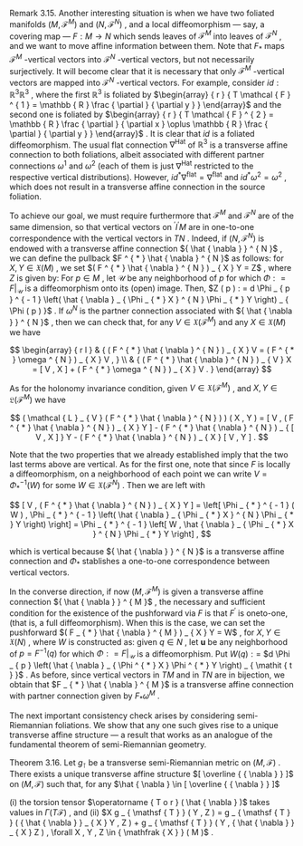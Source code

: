 Remark 3.15. Another interesting situation is when we have two foliated manifolds $( M , \mathcal { F } ^ { M } )$ and $( N , \mathcal { F } ^ { N } )$ , and a local diffeomorphism — say, a covering map — $F : M \to N$ which sends leaves of $\mathcal { F } ^ { M }$ into leaves of $\mathcal { F } ^ { N }$ , and we want to move affine information between them. Note that $F _ { * }$ maps $\mathcal { F } ^ { M }$ -vertical vectors into $\mathcal { F } ^ { N }$ -vertical vectors, but not necessarily surjectively. It will become clear that it is necessary that only $\mathcal { F } ^ { M }$ -vertical vectors are mapped into $\mathcal { F } ^ { N }$ -vertical vectors. For example, consider $i d : \mathbb { R } ^ { 3 }  \mathbb { R } ^ { 3 }$ , where the first $\mathbb { R } ^ { 3 }$ is foliated by $\begin{array} { r } { T \mathcal { F } ^ { 1 } = \mathbb { R } \frac { \partial } { \partial y } } \end{array}$ and the second one is foliated by $\begin{array} { r } { T \mathcal { F } ^ { 2 } = \mathbb { R } \frac { \partial } { \partial x } \oplus \mathbb { R } \frac { \partial } { \partial y } } \end{array}$ . It is clear that $i d$ is a foliated diffeomorphism. The usual flat connection $\nabla ^ { \mathrm { H a t } }$ of $\mathbb { R } ^ { 3 }$ is a transverse affine connection to both foliations, albeit associated with different partner connections $\omega ^ { 1 }$ and $\omega ^ { 2 }$ (each of them is just $\nabla ^ { \mathrm { H a t } }$ restricted to the respective vertical distributions). However, $i d ^ { * } \nabla ^ { \mathrm { f l a t } } = \nabla ^ { \mathrm { f l a t } }$ and $i d ^ { * } \omega ^ { 2 } = \omega ^ { 2 }$ , which does not result in a transverse affine connection in the source foliation.

To achieve our goal, we must require furthermore that $\mathcal { F } ^ { M }$ and $\mathcal { F } ^ { N }$ are of the same dimension, so that vertical vectors on $^ { \prime } I ^ { \prime } M$ are in one-to-one correspondence with the vertical vectors in $T N$ . Indeed, if $( N , \mathcal { F } ^ { N } )$ is endowed with a transverse affine connection ${ \hat { \nabla } } ^ { N }$ , we can define the pullback $F ^ { * } \hat { \nabla } ^ { N }$ as follows: for $X , Y \in { \mathfrak { X } } ( M )$ , we set $( F ^ { * } \hat { \nabla } ^ { N } ) _ { X } Y = Z$ , where $Z$ is given by: For $p \in M$ , let $\boldsymbol { \mathcal { U } }$ be any neighborhood of $p$ for which $\Phi : = F | _ { \mathcal { U } }$ is a diffeomorphism onto its (open) image. Then, $Z ( p ) : = d \Phi _ { p } ^ { - 1 } \left( \hat { \nabla } _ { \Phi _ { * } X } ^ { N } \Phi _ { * } Y \right) _ { \Phi ( p ) }$ . If $\omega ^ { N }$ is the partner connection associated with ${ \hat { \nabla } } ^ { N }$ , then we can check that, for any $V \in \mathfrak { X } ( \mathcal { F } ^ { M } )$ and any $X \in { \mathfrak { X } } ( M )$ we have

$$
\begin{array} { r l } & { ( F ^ { * } \hat { \nabla } ^ { N } ) _ { X } V = ( F ^ { * } \omega ^ { N } ) _ { X } V , } \\ & { ( F ^ { * } \hat { \nabla } ^ { N } ) _ { V } X = [ V , X ] + ( F ^ { * } \omega ^ { N } ) _ { X } V . } \end{array}
$$

As for the holonomy invariance condition, given $V \in \mathfrak { X } ( \mathcal { F } ^ { M } )$ , and $X , Y \in \mathfrak { L } ( \mathcal { F } ^ { M } )$ we have

$$
( \mathcal { L } _ { V } ( F ^ { * } \hat { \nabla } ^ { N } ) ) ( X , Y ) = [ V , ( F ^ { * } \hat { \nabla } ^ { N } ) _ { X } Y ] - ( F ^ { * } \hat { \nabla } ^ { N } ) _ { [ V , X ] } Y - ( F ^ { * } \hat { \nabla } ^ { N } ) _ { X } [ V , Y ] .
$$

Note that the two properties that we already established imply that the two last terms above are vertical. As for the first one, note that since $F$ is locally a diffeomorphism, on a neighborhood of each point we can write $V = \Phi _ { * } ^ { - 1 } ( W )$ for some $W \in \mathfrak { X } ( \mathcal { F } ^ { N } )$ . Then we are left with

$$
[ V , ( F ^ { * } \hat { \nabla } ^ { N } ) _ { X } Y ] = \left[ \Phi _ { * } ^ { - 1 } ( W ) , \Phi _ { * } ^ { - 1 } \left( \hat { \nabla } _ { \Phi _ { * } X } ^ { N } \Phi _ { * } Y \right) \right] = \Phi _ { * } ^ { - 1 } \left[ W , \hat { \nabla } _ { \Phi _ { * } X } ^ { N } \Phi _ { * } Y \right] ,
$$

which is vertical because ${ \hat { \nabla } } ^ { N }$ is a transverse affine connection and $\Phi _ { * }$ stablishes a one-to-one correspondence between vertical vectors.

In the converse direction, if now $( M , \mathcal { F } ^ { M } )$ is given a transverse affine connection ${ \hat { \nabla } } ^ { M }$ , the necessary and sufficient condition for the existence of the pushforward via $F$ is that $F ^ { \prime }$ is oneto-one, (that is, a full diffeomorphism). When this is the case, we can set the pushforward $( F _ { * } \hat { \nabla } ^ { M } ) _ { X } Y = W$ , for $X , Y \in \mathfrak { X } ( N )$ , where $W$ is constructed as: given $q \in N$ , let $\boldsymbol { u }$ be any neighborhood of $p = F ^ { - 1 } ( q )$ for which $\Phi : = F | _ { \mathcal { U } }$ is a diffeomorphism. Put $W ( q ) : =$ $d \Phi _ { p } \left( \hat { \nabla } _ { \Phi ^ { * } X } \Phi ^ { * } Y \right) _ { \mathit { t } }$ . As before, since vertical vectors in $T M$ and in $T N$ are in bijection, we obtain that $F _ { * } \hat { \nabla } ^ { M }$ is a transverse affine connection with partner connection given by $F _ { * } \omega ^ { M }$ .

The next important consistency check arises by considering semi-Riemannian foliations. We show that any one such gives rise to a unique transverse affine structure — a result that works as an analogue of the fundamental theorem of semi-Riemannian geometry.

Theorem 3.16. Let $g _ { \intercal }$ be a transverse semi-Riemannian metric on $( M , { \mathcal { F } } )$ . There exists a unique transverse affine structure $[ \overline { { \nabla } } ]$ on $( M , { \mathcal { F } } )$ such that, for any $\hat { \nabla } \in [ \overline { { \nabla } } ]$

(i) the torsion tensor $\operatorname { T o r } ( \hat { \nabla } )$ takes values in $\Gamma ( T { \mathcal { F } } )$ , and (ii) $X g _ { \mathsf { T } } ( Y , Z ) = g _ { \mathsf { T } } ( { \hat { \nabla } } _ { X } Y , Z ) + g _ { \mathsf { T } } ( Y , { \hat { \nabla } } _ { X } Z ) , \forall X , Y , Z \in { \mathfrak { X } } ( M )$ .